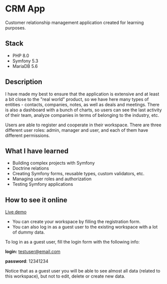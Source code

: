 # CRM App

Customer relationship management application created for learning purposes.

## Stack

* PHP 8.0
* Symfony 5.3
* MariaDB 5.6

## Description

I have made my best to ensure that the application is extensive and at least a bit close to the "real world" product, so we have here many types of entities - contacts, companies, notes, as well as deals and meetings. There is also a dashboard with a bunch of charts, so users can see the last activity of their team, analyze companies in terms of belonging to the industry, etc. 

Users are able to register and cooperate in their workspace. There are three different user roles: admin, manager and user, and each of them have different permissions.

## What I have learned
* Building complex projects with Symfony
* Doctrine relations
* Creating Symfony forms, reusable types, custom validators, etc.
* Managing user roles and authorization
* Testing Symfony applications

## How to see it online
[Live demo](http://crm.testingwebsite.pl)

* You can create your workspace by filling the registration form.
* You can also log in as a guest user to the existing workspace with a lot of dummy data.

To log in as a guest user, fill the login form with the following info:

**login:** testuser@email.com

**password**: 12341234

Notice that as a guest user you will be able to see almost all data (related to this workspace), but not to edit, delete or create new data.